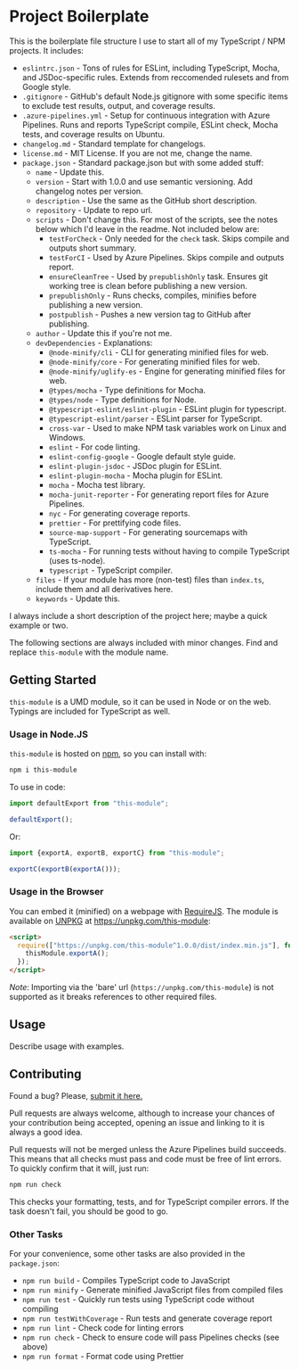 # Project Boilerplate

This is the boilerplate file structure I use to start all of my TypeScript / NPM
projects. It includes:
* `eslintrc.json` - Tons of rules for ESLint, including TypeScript, Mocha, and
  JSDoc-specific rules. Extends from reccomended rulesets and from Google style.
* `.gitignore` - GitHub's default Node.js gitignore with some specific items
  to exclude test results, output, and coverage results.
* `.azure-pipelines.yml` - Setup for continuous integration with Azure
  Pipelines. Runs and reports TypeScript compile, ESLint check, Mocha tests,
  and coverage results on Ubuntu.
* `changelog.md` - Standard template for changelogs.
* `license.md` - MIT License. If you are not me, change the name.
* `package.json` - Standard package.json but with some added stuff:
  * `name` - Update this.
  * `version` - Start with 1.0.0 and use semantic versioning. Add changelog notes per version.
  * `description` - Use the same as the GitHub short description.
  * `repository` - Update to repo url.
  * `scripts` - Don't change this. For most of the scripts, see the notes below which I'd leave in the readme. Not included below are:
    * `testForCheck` - Only needed for the `check` task. Skips compile and outputs short summary.
    * `testForCI` - Used by Azure Pipelines. Skips compile and outputs report.
    * `ensureCleanTree` - Used by `prepublishOnly` task. Ensures git working tree is clean before publishing a new version.
    * `prepublishOnly` - Runs checks, compiles, minifies before publishing a new version.
    * `postpublish` - Pushes a new version tag to GitHub after publishing.
  * `author` - Update this if you're not me.
  * `devDependencies` - Explanations:
    * `@node-minify/cli` - CLI for generating minified files for web.
    * `@node-minify/core` - For generating minified files for web.
    * `@node-minify/uglify-es` - Engine for generating minified files for web.
    * `@types/mocha` - Type definitions for Mocha.
    * `@types/node` - Type definitions for Node.
    * `@typescript-eslint/eslint-plugin` - ESLint plugin for typescript.
    * `@typescript-eslint/parser` - ESLint parser for TypeScript.
    * `cross-var` - Used to make NPM task variables work on Linux and Windows.
    * `eslint` - For code linting.
    * `eslint-config-google` - Google default style guide.
    * `eslint-plugin-jsdoc` - JSDoc plugin for ESLint.
    * `eslint-plugin-mocha` - Mocha plugin for ESLint.
    * `mocha` - Mocha test library.
    * `mocha-junit-reporter` - For generating report files for Azure Pipelines.
    * `nyc` - For generating coverage reports.
    * `prettier` - For prettifying code files.
    * `source-map-support` - For generating sourcemaps with TypeScript.
    * `ts-mocha` - For running tests without having to compile TypeScript (uses ts-node).
    * `typescript` - TypeScript compiler.
  * `files` - If your module has more (non-test) files than `index.ts`, include them and all derivatives here.
  * `keywords` - Update this.

I always include a short description of the project here; maybe a quick example
or two.

The following sections are always included with minor changes. Find and replace
`this-module` with the module name.

## Getting Started

`this-module` is a UMD module, so it can be used in Node or on the web. Typings are
included for TypeScript as well.

### Usage in Node.JS

`this-module` is hosted on [npm](https://www.npmjs.com/this-module), so you can install
with:

```bash
npm i this-module
```

To use in code:

```js
import defaultExport from "this-module";

defaultExport();
```

Or:

```js
import {exportA, exportB, exportC} from "this-module";

exportC(exportB(exportA()));
```

### Usage in the Browser

You can embed it (minified) on a webpage with
[RequireJS](https://requirejs.org/). The module is available on
[UNPKG](https://unpkg.com) at https://unpkg.com/this-module:

```html
<script>
  require(["https://unpkg.com/this-module^1.0.0/dist/index.min.js"], function(thisModule) {
    thisModule.exportA();
  });
</script>
```

<!-- Possibly remove if module is single-file -->
_Note_: Importing via the 'bare' url (`https://unpkg.com/this-module`) is not
supported as it breaks references to other required files.

## Usage

Describe usage with examples.

## Contributing

Found a bug? Please,
[submit it here.](https://github.com/iansan5653/this-module/issues)

Pull requests are always welcome, although to increase your chances of your
contribution being accepted, opening an issue and linking to it is always a
good idea.

Pull requests will not be merged unless the Azure Pipelines build succeeds.
This means that all checks must pass and code must be free of lint errors. To
quickly confirm that it will, just run:

```bash
npm run check
```

This checks your formatting, tests, and for TypeScript compiler errors. If the
task doesn't fail, you should be good to go.

### Other Tasks

For your convenience, some other tasks are also provided in the `package.json`:

- `npm run build` - Compiles TypeScript code to JavaScript
- `npm run minify` - Generate minified JavaScript files from compiled files
- `npm run test` - Quickly run tests using TypeScript code without compiling
- `npm run testWithCoverage` - Run tests and generate coverage report
- `npm run lint` - Check code for linting errors
- `npm run check` - Check to ensure code will pass Pipelines checks (see above)
- `npm run format` - Format code using Prettier
